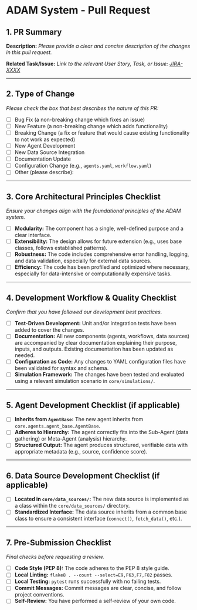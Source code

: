 # ADAM System - Pull Request

## 1. PR Summary

**Description:**
*Please provide a clear and concise description of the changes in this pull request.*

**Related Task/Issue:**
*Link to the relevant User Story, Task, or Issue: [JIRA-XXXX](https://example.com/browse/JIRA-XXXX)*

---

## 2. Type of Change

*Please check the box that best describes the nature of this PR:*

- [ ] Bug Fix (a non-breaking change which fixes an issue)
- [ ] New Feature (a non-breaking change which adds functionality)
- [ ] Breaking Change (a fix or feature that would cause existing functionality to not work as expected)
- [ ] New Agent Development
- [ ] New Data Source Integration
- [ ] Documentation Update
- [ ] Configuration Change (e.g., `agents.yaml`, `workflow.yaml`)
- [ ] Other (please describe):

---

## 3. Core Architectural Principles Checklist

*Ensure your changes align with the foundational principles of the ADAM system.*

- [ ] **Modularity:** The component has a single, well-defined purpose and a clear interface.
- [ ] **Extensibility:** The design allows for future extension (e.g., uses base classes, follows established patterns).
- [ ] **Robustness:** The code includes comprehensive error handling, logging, and data validation, especially for external data sources.
- [ ] **Efficiency:** The code has been profiled and optimized where necessary, especially for data-intensive or computationally expensive tasks.

---

## 4. Development Workflow & Quality Checklist

*Confirm that you have followed our development best practices.*

- [ ] **Test-Driven Development:** Unit and/or integration tests have been added to cover the changes.
- [ ] **Documentation:** All new components (agents, workflows, data sources) are accompanied by clear documentation explaining their purpose, inputs, and outputs. Existing documentation has been updated as needed.
- [ ] **Configuration as Code:** Any changes to YAML configuration files have been validated for syntax and schema.
- [ ] **Simulation Framework:** The changes have been tested and evaluated using a relevant simulation scenario in `core/simulations/`.

---

## 5. Agent Development Checklist (if applicable)

- [ ] **Inherits from `AgentBase`:** The new agent inherits from `core.agents.agent_base.AgentBase`.
- [ ] **Adheres to Hierarchy:** The agent correctly fits into the Sub-Agent (data gathering) or Meta-Agent (analysis) hierarchy.
- [ ] **Structured Output:** The agent produces structured, verifiable data with appropriate metadata (e.g., source, confidence score).

---

## 6. Data Source Development Checklist (if applicable)

- [ ] **Located in `core/data_sources/`:** The new data source is implemented as a class within the `core/data_sources/` directory.
- [ ] **Standardized Interface:** The data source inherits from a common base class to ensure a consistent interface (`connect()`, `fetch_data()`, etc.).

---

## 7. Pre-Submission Checklist

*Final checks before requesting a review.*

- [ ] **Code Style (PEP 8):** The code adheres to the PEP 8 style guide.
- [ ] **Local Linting:** `flake8 . --count --select=E9,F63,F7,F82` passes.
- [ ] **Local Testing:** `pytest` runs successfully with no failing tests.
- [ ] **Commit Messages:** Commit messages are clear, concise, and follow project conventions.
- [ ] **Self-Review:** You have performed a self-review of your own code.
